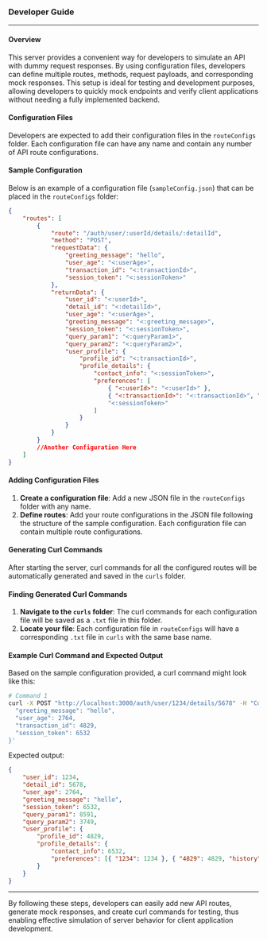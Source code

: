### Developer Guide

---

#### Overview

This server provides a convenient way for developers to simulate an API with dummy request responses. By using configuration files, developers can define multiple routes, methods, request payloads, and corresponding mock responses. This setup is ideal for testing and development purposes, allowing developers to quickly mock endpoints and verify client applications without needing a fully implemented backend.

#### Configuration Files

Developers are expected to add their configuration files in the `routeConfigs` folder. Each configuration file can have any name and contain any number of API route configurations.

#### Sample Configuration

Below is an example of a configuration file (`sampleConfig.json`) that can be placed in the `routeConfigs` folder:

```json
{
	"routes": [
		{
			"route": "/auth/user/:userId/details/:detailId",
			"method": "POST",
			"requestData": {
				"greeting_message": "hello",
				"user_age": "<:userAge>",
				"transaction_id": "<:transactionId>",
				"session_token": "<:sessionToken>"
			},
			"returnData": {
				"user_id": "<:userId>",
				"detail_id": "<:detailId>",
				"user_age": "<:userAge>",
				"greeting_message": "<:greeting_message>",
				"session_token": "<:sessionToken>",
				"query_param1": "<:queryParam1>",
				"query_param2": "<:queryParam2>",
				"user_profile": {
					"profile_id": "<:transactionId>",
					"profile_details": {
						"contact_info": "<:sessionToken>",
						"preferences": [
							{ "<:userId>": "<:userId>" },
							{ "<:transactionId>": "<:transactionId>", "history": ["<:detailId>", "<:userId>"] },
							"<:sessionToken>"
						]
					}
				}
			}
		}
		//Another Configuration Here
	]
}
```

#### Adding Configuration Files

1. **Create a configuration file**: Add a new JSON file in the `routeConfigs` folder with any name.
2. **Define routes**: Add your route configurations in the JSON file following the structure of the sample configuration. Each configuration file can contain multiple route configurations.

#### Generating Curl Commands

After starting the server, curl commands for all the configured routes will be automatically generated and saved in the `curls` folder.

#### Finding Generated Curl Commands

1. **Navigate to the `curls` folder**: The curl commands for each configuration file will be saved as a `.txt` file in this folder.
2. **Locate your file**: Each configuration file in `routeConfigs` will have a corresponding `.txt` file in `curls` with the same base name.

#### Example Curl Command and Expected Output

Based on the sample configuration provided, a curl command might look like this:

```sh
# Command 1
curl -X POST "http://localhost:3000/auth/user/1234/details/5678" -H "Content-Type: application/json" -d '{
  "greeting_message": "hello",
  "user_age": 2764,
  "transaction_id": 4829,
  "session_token": 6532
}'
```

Expected output:

```json
{
	"user_id": 1234,
	"detail_id": 5678,
	"user_age": 2764,
	"greeting_message": "hello",
	"session_token": 6532,
	"query_param1": 8591,
	"query_param2": 3749,
	"user_profile": {
		"profile_id": 4829,
		"profile_details": {
			"contact_info": 6532,
			"preferences": [{ "1234": 1234 }, { "4829": 4829, "history": ["5678", "1234"] }, "6532"]
		}
	}
}
```

---

By following these steps, developers can easily add new API routes, generate mock responses, and create curl commands for testing, thus enabling effective simulation of server behavior for client application development.
